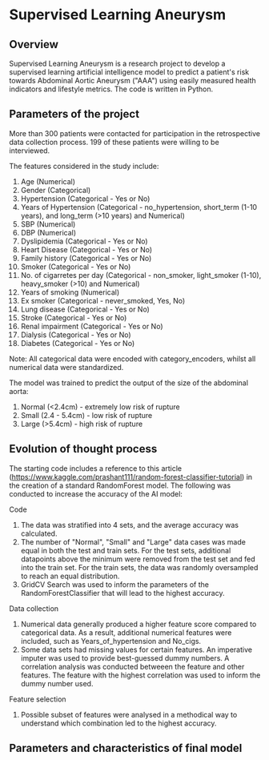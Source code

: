 # Supervised Learning Aneurysm

## Overview 

Supervised Learning Aneurysm is a research project to develop a supervised learning artificial intelligence model to predict a patient's risk towards Abdominal Aortic Aneurysm ("AAA") using easily measured health indicators and lifestyle metrics. The code is written in Python. 


## Parameters of the project

More than 300 patients were contacted for participation in the retrospective data collection process. 199 of these patients were willing to be interviewed. 

The features considered in the study include:
1. Age (Numerical)
2. Gender (Categorical)
3. Hypertension (Categorical - Yes or No)
4. Years of Hypertension (Categorical - no_hypertension, short_term (1-10 years), and long_term (>10 years) and Numerical)
5. SBP (Numerical)
6. DBP (Numerical)
7. Dyslipidemia (Categorical - Yes or No)
8. Heart Disease (Categorical - Yes or No)
9. Family history (Categorical - Yes or No)
10. Smoker (Categorical - Yes or No)
11. No. of cigarretes per day (Categorical - non_smoker, light_smoker (1-10), heavy_smoker (>10) and Numerical)
12. Years of smoking (Numerical)
13. Ex smoker (Categorical - never_smoked, Yes, No)
14. Lung disease (Categorical - Yes or No)
15. Stroke (Categorical - Yes or No)
16. Renal impairment (Categorical - Yes or No)
17. Dialysis (Categorical - Yes or No)
18. Diabetes (Categorical - Yes or No)

Note: All categorical data were encoded with category_encoders, whilst all numerical data were standardized. 

The model was trained to predict the output of the size of the abdominal aorta:
1. Normal (<2.4cm) - extremely low risk of rupture
2. Small (2.4 - 5.4cm) - low risk of rupture 
3. Large (>5.4cm) - high risk of rupture 


## Evolution of thought process

The starting code includes a reference to this article (https://www.kaggle.com/prashant111/random-forest-classifier-tutorial) in the creation of a standard RandomForest model. The following was conducted to increase the accuracy of the AI model:

Code
1. The data was stratified into 4 sets, and the average accuracy was calculated. 
2. The number of "Normal", "Small" and "Large" data cases was made equal in both the test and train sets. For the test sets, additional datapoints above the minimum were removed from the test set and fed into the train set. For the train sets, the data was randomly oversampled to reach an equal distribution.
3. GridCV Search was used to inform the parameters of the RandomForestClassifier that will lead to the highest accuracy. 


Data collection 
1. Numerical data generally produced a higher feature score compared to categorical data. As a result, additional numerical features were included, such as Years_of_hypertension and No_cigs.
2. Some data sets had missing values for certain features. An imperative imputer was used to provide best-guessed dummy numbers. A correlation analysis was conducted betweeen the feature and other features. The feature with the highest correlation was used to inform the dummy number used. 

Feature selection 
1. Possible subset of features were analysed in a methodical way to understand which combination led to the highest accuracy. 


## Parameters and characteristics of final model


